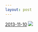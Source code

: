 ```yaml
---
layout: post
---
```


<p>
  <time><a href="/167">2013-11-10</a></time>
  <a href="/167"><img src="{{ site.assets_url }}/167-640.jpg" srcset="{{ site.assets_url }}/167-1280.jpg 1280w, {{ site.assets_url }}/167-960.jpg 960w, {{ site.assets_url }}/167-640.jpg 640w, {{ site.assets_url }}/167-320.jpg 320w" sizes="(min-width: 700px) 50vw, calc(100vw - 2rem)" /></a>
</p>
